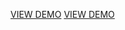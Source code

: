 <a href="https://ifalaleev.github.io/
HTML-CSS-and-Javascript-for-Web-Developers/" target="_blank">VIEW DEMO</a>
<a href="https://ifalaleev.github.io/Module_4_Assignment/" target="_blank">VIEW DEMO</a>
